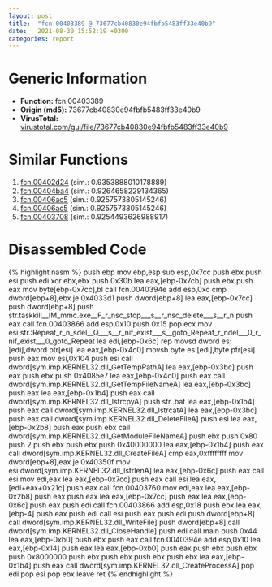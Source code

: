 ```yaml
---
layout: post
title:  "fcn.00403389 @ 73677cb40830e94fbfb5483ff33e40b9"
date:   2021-08-30 15:52:19 +0300
categories: report
---
```


# Generic Information
- **Function:** fcn.00403389
- **Origin (md5):** 73677cb40830e94fbfb5483ff33e40b9
- **VirusTotal:** [virustotal.com/gui/file/73677cb40830e94fbfb5483ff33e40b9][virustotal_ref]



# Similar Functions

1. [fcn.00402d24][similar_1_ref] (sim.: 0.9353888010178889)
2. [fcn.00404ba4][similar_2_ref] (sim.: 0.9264658229134365)
3. [fcn.00406ac5][similar_3_ref] (sim.: 0.9257573805145246)
4. [fcn.00406ac5][similar_4_ref] (sim.: 0.9257573805145246)
5. [fcn.00403708][similar_5_ref] (sim.: 0.9254493626988917)


# Disassembled Code

{% highlight nasm %}
push ebp
mov ebp,esp
sub esp,0x7cc
push ebx
push esi
push edi
xor ebx,ebx
push 0x30b
lea eax,[ebp-0x7cb]
push ebx
push eax
mov byte[ebp-0x7cc],bl
call fcn.0040394e
add esp,0xc
cmp dword[ebp+8],ebx
je 0x4033d1
push dword[ebp+8]
lea eax,[ebp-0x7cc]
push dword[ebp+8]
push str.taskkill__IM_mmc.exe__F_r_nsc_stop___s__r_nsc_delete___s__r_n
push eax
call fcn.00403866
add esp,0x10
push 0x15
pop ecx
mov esi,str.:Repeat_r_n_sdel__Q___s__r_nif_exist___s__goto_Repeat_r_ndel___0_r_nif_exist___0_goto_Repeat
lea edi,[ebp-0x6c]
rep movsd dword es:[edi],dword ptr[esi]
lea eax,[ebp-0x4c0]
movsb byte es:[edi],byte ptr[esi]
push eax
mov esi,0x104
push esi
call dword[sym.imp.KERNEL32.dll_GetTempPathA]
lea eax,[ebp-0x3bc]
push eax
push ebx
push 0x4085e7
lea eax,[ebp-0x4c0]
push eax
call dword[sym.imp.KERNEL32.dll_GetTempFileNameA]
lea eax,[ebp-0x3bc]
push eax
lea eax,[ebp-0x1b4]
push eax
call dword[sym.imp.KERNEL32.dll_lstrcpyA]
push str..bat
lea eax,[ebp-0x1b4]
push eax
call dword[sym.imp.KERNEL32.dll_lstrcatA]
lea eax,[ebp-0x3bc]
push eax
call dword[sym.imp.KERNEL32.dll_DeleteFileA]
push esi
lea eax,[ebp-0x2b8]
push eax
push ebx
call dword[sym.imp.KERNEL32.dll_GetModuleFileNameA]
push ebx
push 0x80
push 2
push ebx
push ebx
push 0x40000000
lea eax,[ebp-0x1b4]
push eax
call dword[sym.imp.KERNEL32.dll_CreateFileA]
cmp eax,0xffffffff
mov dword[ebp+8],eax
je 0x40350f
mov esi,dword[sym.imp.KERNEL32.dll_lstrlenA]
lea eax,[ebp-0x6c]
push eax
call esi
mov edi,eax
lea eax,[ebp-0x7cc]
push eax
call esi
lea eax,[edi+eax+0x21c]
push eax
call fcn.00403760
mov edi,eax
lea eax,[ebp-0x2b8]
push eax
push eax
lea eax,[ebp-0x7cc]
push eax
lea eax,[ebp-0x6c]
push eax
push edi
call fcn.00403866
add esp,0x18
push ebx
lea eax,[ebp-4]
push eax
push edi
call esi
push eax
push edi
push dword[ebp+8]
call dword[sym.imp.KERNEL32.dll_WriteFile]
push dword[ebp+8]
call dword[sym.imp.KERNEL32.dll_CloseHandle]
push edi
call main
push 0x44
lea eax,[ebp-0xb0]
push ebx
push eax
call fcn.0040394e
add esp,0x10
lea eax,[ebp-0x14]
push eax
lea eax,[ebp-0xb0]
push eax
push ebx
push ebx
push 0x8000000
push ebx
push ebx
push ebx
push ebx
lea eax,[ebp-0x1b4]
push eax
call dword[sym.imp.KERNEL32.dll_CreateProcessA]
pop edi
pop esi
pop ebx
leave 
ret 
{% endhighlight %}


[similar_1_ref]: /report/fcn.00402d24@1123b7aa5760238fe93045e585b8234c
[similar_2_ref]: /report/fcn.00404ba4@4c8869bb42f854640703b6ddda29ee38
[similar_3_ref]: /report/fcn.00406ac5@5bfd33ece1aeef8bda2c7fc886262ed9
[similar_4_ref]: /report/fcn.00406ac5@999ae3491971c32d67bd4c32561ea381
[similar_5_ref]: /report/fcn.00403708@1123b7aa5760238fe93045e585b8234c
[virustotal_ref]: https://www.virustotal.com/gui/file/73677cb40830e94fbfb5483ff33e40b9